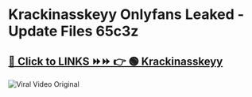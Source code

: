 
 # Krackinasskeyy Onlyfans Leaked - Update Files 65c3z

## <h2><a href="https://clipsfans.com/Krackinasskeyy&ref=git">🔗 Click to LINKS ⏩⏩ 👉 🟢 Krackinasskeyy </a></h2>

<a href="https://clipsfans.com/Krackinasskeyy&ref=git" rel="nofollow" data-target="animated-image.originalLink"><img src="https://i.ibb.co.com/xMMVF88/686577567.gif" alt="Viral Video Original" style="max-width: 100%; display: inline-block;" data-target="animated-image.originalImage"></a>

